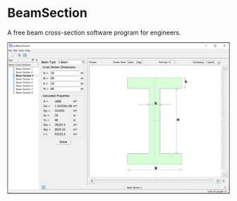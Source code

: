 # BeamSection
A free beam cross-section software program for engineers.

![Overview of BeamSection](https://github.com/WelSimLLC/BeamSection/blob/main/gallery/beamsection_overview.png)
